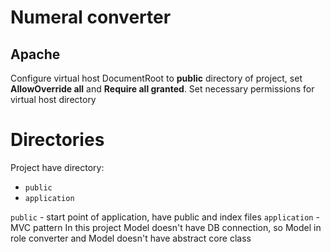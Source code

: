 ﻿# Numeral converter
## Apache
Configure virtual host DocumentRoot to **public** directory of project, set **AllowOverride all** and **Require all granted**. Set necessary permissions for virtual host directory
# Directories
Project have directory:
- `public`
- `application`

`public` - start point of application, have public and index files
`application` - MVC pattern
In this project Model doesn't have DB connection, so Model in role converter and Model doesn't have abstract core class
